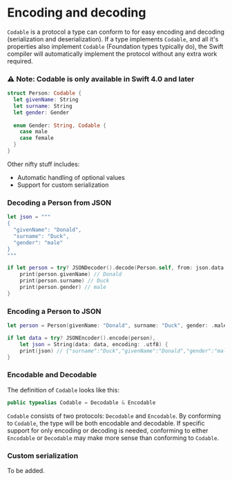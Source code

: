 # Encoding and decoding

`Codable` is a protocol a type can conform to for easy encoding and decoding (serialization and deserialization). If a type implements `Codable`, and all it's properties also implement `Codable` (Foundation types typically do), the Swift compiler will automatically implement the protocol without any extra work required.

### :warning: Note: Codable is only available in Swift 4.0 and later

```swift
struct Person: Codable {
  let givenName: String
  let surname: String
  let gender: Gender
    
  enum Gender: String, Codable {
    case male
    case female
  }
}
```

Other nifty stuff includes:

* Automatic handling of optional values
* Support for custom serialization

### Decoding a Person from JSON

```swift
let json = """
{
  "givenName": "Donald",
  "surname": "Duck",
  "gender": "male"
}
"""

if let person = try? JSONDecoder().decode(Person.self, from: json.data(using: .utf8)!) {
    print(person.givenName) // Donald
    print(person.surname) // Duck
    print(person.gender) // male
}
```

### Encoding a Person to JSON

```swift
let person = Person(givenName: "Donald", surname: "Duck", gender: .male)

if let data = try? JSONEncoder().encode(person),
    let json = String(data: data, encoding: .utf8) {
    print(json) // {"surname":"Duck","givenName":"Donald","gender":"male"}
}
```

### Encodable and Decodable

The definition of `Codable` looks like this:

```swift
public typealias Codable = Decodable & Encodable
```

`Codable` consists of two protocols: `Decodable` and `Encodable`. By conforming to `Codable`, the type will be both encodable and decodable. If specific support for only encoding or decoding is needed, conforming to either `Encodable` or `Decodable` may make more sense than conforming to `Codable`.

### Custom serialization

To be added.
